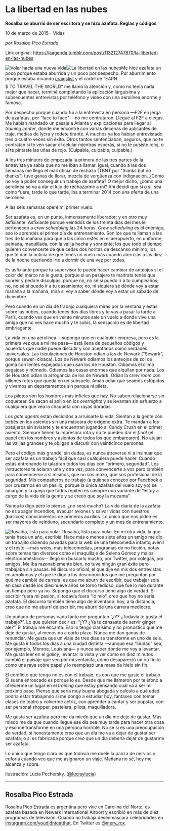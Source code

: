 # La libertad en las nubes

**Rosalba se aburrió de ser escritora y se hizo azafata. Reglas y códigos**

10 de marzo de 2015 - Vidas

_por Rosalba Pico Estrada_

Link original: https://laagenda.tumblr.com/post/113212747870/la-libertad-en-las-nubes

![Volar hacia una nueva vida](https://64.media.tumblr.com/60fb6ee77ecb5cb12c6a02b9c08475b0/tumblr_inline_paqpjjeoaq1t6q87u_500.jpg)![La libertad en las nubes](https://64.media.tumblr.com/60fb6ee77ecb5cb12c6a02b9c08475b0/tumblr_inline_paqpjjeoaq1t6q87u_500.jpg)Me hice azafata un poco porque estaba aburrida y un poco por despecho. Por aburrimiento porque estaba mirando [craigslist](http://es.wikipedia.org/wiki/Craigslist) y el cartel de “EARN $$$$$ TO TRAVEL THE WORLD” me llamó la atención y, como no tenía nada mejor que hacer, terminé completando la aplicación larguísima y subsecuentes entrevistas por teléfono y video con una aerolínea enorme y famosa.

Por despecho porque cuando fui a la entrevista en persona —F2F en jerga de azafatas, por “face to face"— no me contrataron. Llegué al F2F a ciegas. Me habían mandado un pasaje a Atlanta y explicaciones para llegar al *training center*, donde me encontré con varias decenas de aplicantes de traje, medias de lycra y rodete tirante. A muchos ya los habían entrevistado tres o cuatro veces sin éxito. Otros tantos sentenciaban, seguros, que no te contratan si te ven sacar el celular mientras esperás, si no te pusiste reloj, o si te pintaste las uñas de rojo. (Culpable, culpable, culpable.)

A los tres minutos de empezada la primera de las tres partes de la entrevista ya sabía que no me iban a llamar. Igual, cuando a las dos semanas me llegó el mail oficial de rechazo (TBNT por "thanks but no thanks”) tuve ganas de llorar, mezcla de vergüenza con indignación. ¿Cómo no voy a poder conseguir un trabajo de azafata? O mejor dicho, ¿cómo una aerolínea se va a dar el lujo de rechazarme a mí? Ahí decidí que sí o sí, sea como fuere, tarde lo que tarde, iba a terminar 2014 con una oferta de una aerolínea.

A las seis semanas operé mi primer vuelo.

Ser azafata es, en un punto, inmensamente liberador; y en otro muy asfixiante. Asfixiante porque veintidós de los treinta días del mes le pertenecen a *crew scheduling* las 24 horas. *Crew scheduling* es el enemigo, eso lo aprendés el primer día de entrenamiento. Son los que te llaman a las tres de la mañana para que a las cinco estés en el aeropuerto, en uniforme, peinada, maquillada, con la valija hecha y sonriente; los que todo el tiempo quieren convencerte de que cedas dos horitas de descanso mínimo, los que te dan la noticia de que tenés un vuelo más cuando aterrizás a las diez de la noche queriendo irte a dormir de una vez por todas.

Es asfixiante porque tu supervisor te puede hacer cambiar de anteojos si el color del marco no le gusta, porque si un pasajero te maltrata tenés que sonreír y pedirle disculpas, porque no, no sé si puedo ir a tu cumpleaños; no, no sé si puedo ir a tu casamiento; no, ni siquiera sé dónde voy a estar mañana a la mañana, mirá si voy a saber dónde voy a estar un sábado de diciembre.

Pero cuando en un día de trabajo cualquiera mirás por la ventana y estás sobre las nubes, cuando tenés dos días libres y te vas a pasar la tarde a París, cuando ves que en veinte minutos sale un vuelo a donde vive una amiga que no ves hace mucho y te subís, la sensación es de libertad embriagante.

La vida en una aerolínea —supongo que en cualquier empresa, pero es la primera vez que a mí me pasa— está llena de pequeños códigos y acuerdos que nadie puede discutir y son aceptados como verdades universales. Las tripulaciones de Houston odian a las de Newark (“Sewark”, porque sewer=cloaca). Los de Newark odiamos los anteojos de sol de goma con lentes espejados que usan los de Houston. Odiamos el clima pegajoso y húmedo. Odiamos las casas enormes que alquilan por nada. Los de Houston odian la arrogancia de los de Newark. Odian la *crew room* con sillones rotos que queda en un subsuelo. Aman odiar que seamos estúpidos y vivamos en departamentos sin parque ni pileta.

Los pilotos son los hombres más infieles que hay. No saben relacionarse sin coquetear. Se sacan el anillo en los *overnights* y se levantan sin esfuerzo a cualquiera que vea la chaqueta con rayas doradas.

Los *gate agents* están decididos a arruinarte la vida. Sientan a la gente con bebés en los asientos sin una máscara de oxígeno extra. Te mandan a los pasajeros sin avisarte y te encuentran jugando al Candy Crush en el primer asiento. Siempre tienen la impresora rota y no te pueden dar el *final* (el papel con los nombres y asientos de todos los que embarcaron). No atajan las valijas grandes y te obligan a discutir con veinticinco personas.

Pero el código más grande, sin dudas, es nunca atreverse ni a insinuar que ser azafata es un trabajo fácil que casi cualquiera puede hacer. Cuando estás entrenando te taladran todos los días con “primero, seguridad”. Los instructores te aclaran una y otra vez, para convencerte a vos pero también para convencerse a sí mismos, que no sos mozo, que sos profesional de la seguridad. Mis compañeros de trabajo (a quienes conozco por Facebook o por cruzarnos en un pasillo, porque la única azafata del vuelo soy yo) se amargan y la queja que todos repiten es siempre una variante de “estoy a cargo de la vida de la gente y se creen que soy la mucama”.

Nunca lo digo pero lo pienso: ¿no será mucho? La vida diaria de la azafata no es apagar incendios, evacuar aviones y salvar vidas con nuestros (básicos) conocimientos de primeros auxilios. Lo único que nos piden es ser mayores de veintiuno, secundario completo y un mes de entrenamiento.

![Rosalba, lista para volar.](https://64.media.tumblr.com/93b2b24a845c8c20639a31ccc4e5956a/tumblr_inline_paqpjkgut71t6q87u_500.jpg) Rosalba, lista para volar. En mi otra vida, la que tenía hace un año, escribía. Hace más o menos siete años un amigo me dio un trabajito diciendo pavadas para la web de una telecomedia infantojuvenil y el resto —más webs, más telecomedias, programas de no ficción, notas sobre temas tan diversos como el maquillaje de Selena Gómez y malos electrodomésticos— llegó sin buscarlo mucho, por Twitter, por colegas, por amigos. Me iba razonablemente bien, no tuve ningún gran éxito pero trabajaba sin pausas. Mi discurso oficial, el que dije en mis dos entrevistas en aerolíneas y el que le digo a los desconocidos que me preguntan por qué me cambié de carrera, es que me aburrí de escribir, que trabajar sola en casa desde los diecinueve años se tornó tedioso, que fue lo mío durante un tiempo pero ya no. Supongo que el discurso tiene algo de verdad. Si escribir fuera mi pasión, si todavía fuera “lo mío”, creo que hoy no sería azafata. El discurso también tiene algo de inventado: hoy, a la distancia, creo que no me aburrí de escribir, me aburrí de una carrera mediocre.

Un puñado de personas cada tanto me preguntan “¿Y? ¿Todavía te gusta el trabajo?”. Lo que quieren decir es: “¿Y? ¿Ya te cansaste de servir ginger ale?”. El trabajo me encanta. Eso lo tengo clarísimo y no pronostico que me deje de gustar, al menos no a corto plazo. Nunca me dan ganas de renunciar. Me gusta que un viaje de tres días se transforme en uno de seis. Me gusta ir todos los días a una ciudad distinta —aunque esa “ciudad” sea, por ejemplo, Monroe, Louisiana— y nunca saber dónde me voy a levantar. Me gusta leer en el *galley*, levantar la vista y ver cómo en diez minutos cambió el paisaje que veo por mi ventanita, cómo desapareció un río finito como una raya sobre papel y lo reemplazó una masa de hielo sin fin.

El conflicto que tengo no es con el trabajo, es con que me guste el trabajo. Si suena enroscado es porque lo es. Desde que me llamaron por teléfono a ofrecerme un lugar en el *training* que estoy pensando cuál va a ser mi próximo paso. Pienso que sería muy buena abogada y calculo a qué edad podría estar trabajando si me pongo a estudiar hoy, fantaseo con tomar clases de teatro y volverme actriz, con aprender a cantar y ser popstar, con ser personal shopper, pastelera, pilota, maquilladora.

Me gusta ser azafata pero me da miedo que un día me deje de gustar. Más miedo me da que cuando llegue ese día sea muy tarde para hacer otra cosa y eso me transforme en una persona horrible. No sé si es una preocupación de verdad, si honestamente creo que un día me va a dejar de gustar ser azafata; o si es fabricada porque creo que un día debería dejar de gustarme ser azafata.

Lo único que tengo claro es que todavía me duele la panza de nervios y euforia cuando veo que me asignaron un viaje. Mañana no sé, hoy me alcanza y sobra.

Ilustración: Lucía Pechersky. ([@luciaylucia](http://www.twitter.com/luciaylucia))



---

 Rosalba Pico Estrada
---------------------

 Rosalba Pico Estrada es argentina pero vive en Carolina del Norte, es azafata basada en Newark International Airport y escribió en más de diez programas de televisión. Cuando no trabaja desenmascara celebridades en [instagram.com/youdidnteatthat](https://instagram.com/youdidnteatthat). En Twitter es [@mery\_rox](https://twitter.com/mery_rox).

